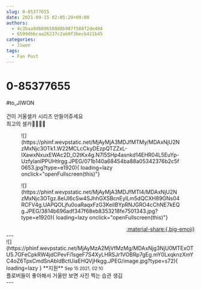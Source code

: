 ```yaml
---
slug: 0-85377655
date: 2021-09-15 02:05:29+09:00
authors:
  - 4c3baa9d6896580d8b987f588f2de404
  - 6599dbbcaa26237c2ab0f3becb421b45
categories:
  - Jiwon
tags:
  - Fan Post
---
```


# 0-85377655

<div class="post-container" markdown="1">
<div class="content-container md-sidebar__scrollwrap" markdown="1">

\#to_JIWON<br><br>건이 거울셀카 시리즈 만들어쥬세요<br>최고의 셀카✊🏻✊🏻<br>
<figure markdown="1">
![](https://phinf.wevpstatic.net/MjAyMjA3MDJfMTMy/MDAxNjU2NzMxNjc3OTk1.W22MCLcCkyDEzpQTZZxL-IXawxNxuxEWAc2D_O2tKx4g.N7l5SHp4asnkd14EHR04L5EuYp-UzfylanlPPUHtlrgg.JPEG/071b140a68454ba88a05342376b2c5f0653.jpg?type=e1920){ loading=lazy onclick="openFullscreen(this)"}
</figure>

<figure markdown="1">
![](https://phinf.wevpstatic.net/MjAyMjA3MDJfMTI4/MDAxNjU2NzMxNjc3OTgz.8elJl6cSw4SJhhGXSBcnEylLm5dQCXH89GNs04RCFV4g.UAPQOLjfu0oaRaqxFzG3KeiIBYpRNJGRO4cChNE7kEQg.JPEG/3814b696adf347f68eb8353218fe7501343.jpg?type=e1920){ loading=lazy onclick="openFullscreen(this)"}
</figure>


</div>
</div>

<div style="text-align: right;" markdown="1">
<a href="https://weverse.io/fromis9/fanpost/0-85377655" style="text-align: right;">:material-share:{.big-emoji}</a>
</div>
---

<div class="comments-container md-sidebar__scrollwrap" markdown="1">
<div class="comment" markdown="1">
<div class='id-container' markdown="1">
![](https://phinf.wevpstatic.net/MjAyMzA2MjVfMzMg/MDAxNjg3NjU0MTExOTU5.7GFeCpkRW4jdCPevFi1sgeF7S4XyLHRSJr1VOBRp7gEg.mY0LxqknzXmYC4oZ6TpxCmdSnAbldBctUiaEHQVjHkgg.JPEG/image.jpg?type=s72){ loading=lazy }
**<span class="artist">지원</span>** <small>Sep 15 2021, 02:10</small><br>
</div>
<div class='comment-body' markdown="1">
플로버들이 좋아해서 거울만 보면 사진 찍는 습관 생김
</div>
</div>
</div>
---
